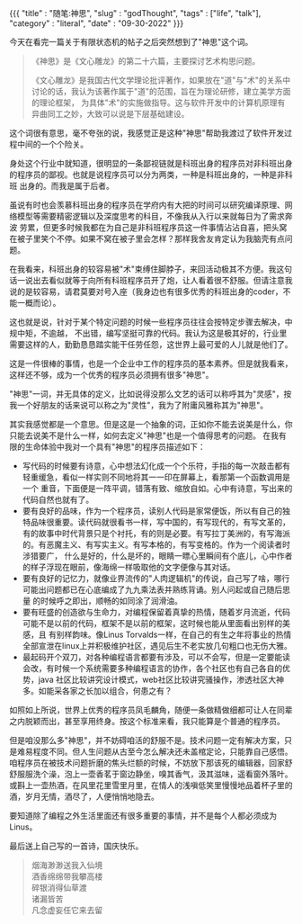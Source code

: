 {{{
    "title"    : "随笔:神思",
    "slug"    : "godThought",
    "tags"     : ["life", "talk"],
    "category" : "literal",
    "date"     : "09-30-2022"
}}}



今天在看完一篇关于有限状态机的帖子之后突然想到了"神思"这个词。
>《神思》是《文心雕龙》的第二十六篇，主要探讨艺术构思问题。
> 
>《文心雕龙》是我国古代文学理论批评著作，如果放在"道"与"术"的关系中讨论的话，我认为该著作属于"道"的范围，旨在为理论研修，建立美学方面的理论框架，
为具体"术"的实施做指导。这与软件开发中的计算机原理有异曲同工之妙，大致可以说是下层基础建设。

这个词很有意思，毫不夸张的说，我感觉正是这种"神思"帮助我渡过了软件开发过程中间的一个个险关。

身处这个行业中就知道，很明显的一条鄙视链就是科班出身的程序员对非科班出身的程序员的鄙视。也就是说程序员可以分为两类，一种是科班出身的，一种是非科班
出身的。而我是属于后者。

虽说有时也会羡慕科班出身的程序员在学府内有大把的时间可以研究编译原理、网络模型等需要精密逻辑以及深度思考的科目，不像我从入行以来就每日为了需求奔波
劳累，但更多时候我都在为自己是非科班程序员这一件事情沾沾自喜，把头窝在被子里笑个不停。如果不窝在被子里会怎样？那样我舍友肯定认为我脑壳有点问题。

在我看来，科班出身的较容易被"术"束缚住脚脖子，来回活动极其不方便。我这句话一说出去看似就等于向所有科班程序员开了炮，让人看着很不舒服。但请注意我
说的是较容易，请君莫要对号入座（我身边也有很多优秀的科班出身的coder，不能一概而论）。

这也就是说，针对于某个特定问题的时候一些程序员往往会按特定步骤去解决，中规中矩，不逾越，
不出错，编写坚挺可靠的代码。我认为这是极其好的，行业里需要这样的人，勤勤恳恳踏实能干任劳任怨，这世界上最可爱的人儿就是他们了。

这是一件很棒的事情，也是一个企业中工作的程序员的基本素养。但是就我看来，这样还不够，成为一个优秀的程序员必须拥有很多"神思"。

"神思"一词，并无具体的定义，比如说得没那么文艺的话可以称呼其为"灵感"，按我一个好朋友的话来说可以称之为"灵性"，我为了附庸风雅称其为"神思"。

其实我感觉都是一个意思。但是这是一个抽象的词，正如你不能去说美是什么，你只能去说美不是什么一样，如何去定义"神思"也是一个值得思考的问题。
在我有限的生命体验中我对一个具有"神思"的程序员描述如下：

* 写代码的时候要有诗意，心中想法幻化成一个个乐符，手指的每一次敲击都有轻重缓急，看似一样实则不同地将其一一印在屏幕上，看那第一个函数调用是一个
重音，下面便是一阵平调，错落有致、缩放自如。心中有诗意，写出来的代码自然也就有了。
* 要有良好的品味，作为一个程序员，读别人代码是家常便饭，所以有自己的独特品味很重要。读代码就很看书一样，写中国的，有写现代的，有写文革的，
有的故事中时代背景只是个衬托，有的则是必要。有写拉丁美洲的，有写海派的。有恶魔主义、有写实主义。有写本格的，有写变格的。作为一个阅读者时涉猎要广，
什么是好的，什么是坏的，眼睛一瞟心里瞬间有个底儿，心中作者的样子浮现在眼前，像海绵一样吸取他的文字便像与其对话。
* 要有良好的记忆力，就像业界流传的"人肉逻辑机"的传说，自己写了啥，哪行可能出问题都已在心底编成了九九乘法表并熟练背诵。别人问起或自己随后思量
的时候呼之即出，顺畅的如同涂了润滑油。
* 要有旺盛的创造欲与生命力，对编程保留着真挚的热情，随着岁月流逝，代码可能不是以前的代码，框架不是以前的框架，这时候也能从里面看出别样的美感，且
有别样韵味。像Linus Torvalds一样，在自己的有生之年将事业的热情全部宣泄在linux上并积极维护社区，遇见后生不老实放几句粗口也无伤大雅。
* 最起码开个双刀，对各种编程语言都要有涉及，可以不会写，但是一定要能读会改，有时候一个系统需要多种编程语言的协作，各个社区也有自己各自的优势，java
社区比较讲究设计模式，web社区比较讲究骚操作，渗透社区大神多。如能采各家之长加以组合，何患之有？

如照如上所说，世界上优秀的程序员凤毛麟角，随便一条做精做细都可让人在同辈之内脱颖而出，甚至享用终身。按这个标准来看，我只能算是个普通的程序员。

但是咱没那么多"神思"，并不妨碍咱活的舒服不是。技术问题一定有解决方案，只是难易程度不同。但人生问题从古至今怎么解决还未盖棺定论，只能靠自己感悟。
咱程序员在被技术问题折磨的焦头烂额的时候，不妨放下那该死的编辑器，回家舒舒服服洗个澡，泡上一壶香茗于窗边静坐，嗅其香气，汲其滋味，遥看窗外落叶。
或斟上一壶热酒，在风里花里雪里月里，在情人的浅嗔低笑里慢慢地品着杯子里的酒，岁月无情，酒尽了，人便悄悄地隐去。

要知道除了编程之外生活里面还有很多重要的事情，并不是每个人都必须成为Linus。

最后送上自己写的一首诗，国庆快乐。

>烟海渺渺送我入仙境\
酒香绵绵带我攀高楼\
碎银消得仙草渡\
诸漏皆苦\
凡念虚妄任它来去留






